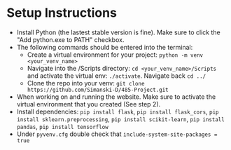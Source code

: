 # Setup Instructions
- Install Python (the lastest stable version is fine). Make sure to click the "Add python.exe to PATH" checkbox.
- The following commards should be entered into the terminal:
  - Create a virtual environment for your project: `python -m venv <your_venv_name>`
  - Navigate into the /Scripts directory: `cd <your_venv_name>/Scripts` and activate the virtual env: `./activate`. Navigate back `cd ../`
  - Clone the repo into your venv: `git clone https://github.com/Simanski-D/485-Project.git`
- When working on and running the website. Make sure to activate the virtual environment that you created (See step 2).
- Install dependencies:
  `pip install flask`,
  `pip install flask_cors`,
  `pip install sklearn.preprocessing`,
  `pip install scikit-learn`,
  `pip install pandas`,
  `pip install tensorflow`
- Under `pyvenv.cfg` double check that `include-system-site-packages = true`
